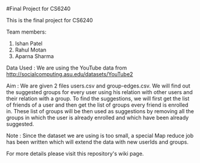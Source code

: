 #Final Project for CS6240


This is the final project for CS6240

Team members:
1) Ishan Patel
2) Rahul Motan
3) Aparna Sharma


Data Used : We are using the YouTube data from http://socialcomputing.asu.edu/datasets/YouTube2

Aim : We are given 2 files users.csv and group-edges.csv. We will find out the suggested groups for every user using his relation with other users and their relation with a group.
      To find the suggestions, we will first get the list of friends of a user and then get the list of groups every friend is enrolled in. These list of groups will be then used as suggestions by removing all the groups in which the user is already enrolled and which have been already suggested.

Note : Since the dataset we are using is too small, a special Map reduce job has been written which will extend the data with new userIds and groups.


For more details please visit this repository's wiki page.

